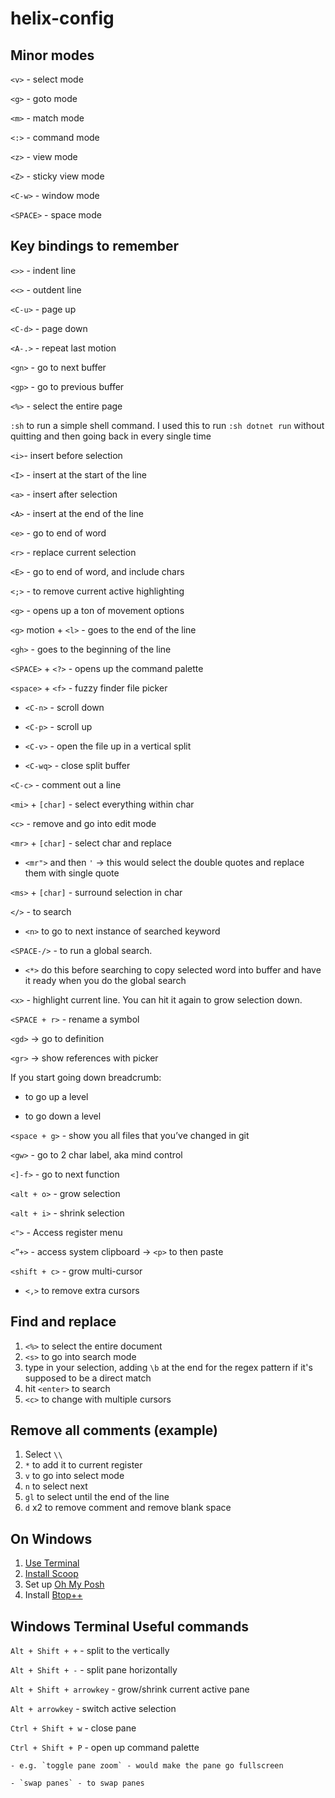 # helix-config

## Minor modes

`<v>` - select mode

`<g>` - goto mode

`<m>` - match mode

`<:>` - command mode

`<z>` - view mode

`<Z>` - sticky view mode

`<C-w>` - window mode

`<SPACE>` - space mode

## Key bindings to remember

`<>>` - indent line

`<<>` - outdent line

`<C-u>` - page up

`<C-d>` - page down

`<A-.>` - repeat last motion

`<gn>` - go to next buffer

`<gp>` - go to previous buffer

`<%>` - select the entire page

`:sh` to run a simple shell command. I used this to run `:sh dotnet run` without quitting and then going back in every single time

`<i>`- insert before selection

`<I>` - insert at the start of the line

`<a>` - insert after selection

`<A>` - insert at the end of the line

`<e>` - go to end of word

`<r>` - replace current selection

`<E>` - go to end of word, and include chars

`<;>` - to remove current active highlighting

`<g>` - opens up a ton of movement options

`<g>` motion  + `<l>` - goes to the end of the line

`<gh>` -  goes to the beginning of the line

`<SPACE>` + `<?>` - opens up the command palette

`<space>` + `<f>` - fuzzy finder file picker

 -  `<C-n>` - scroll down

 -  `<C-p>` - scroll up

 -  `<C-v>` - open the file up in a vertical split

 -  `<C-wq>` -  close split buffer

`<C-c>` - comment out a line

`<mi>` + `[char]` - select everything within char

`<c>` - remove and go into edit mode

`<mr>` + `[char]` - select char and replace

 - `<mr">` and then `'` → this would select the double quotes and replace them with single quote

`<ms>` + `[char]` - surround selection in char

`</>` - to search
 - `<n>` to go to next instance of searched keyword

`<SPACE-/>` - to run a global search. 
- `<*>` do this before searching to copy selected word into buffer and have it ready when you do the global search

`<x>` - highlight current line. You can hit it again to grow selection down.

`<SPACE + r>` - rename a symbol

`<gd>` → go to definition

`<gr>` → show references with picker

If you start going down breadcrumb:

- <C-o> to go up a level

- <C-i> to go down a level

`<space + g>` - show you all files that you’ve changed in git

`<gw>` - go to 2 char label, aka mind control

`<]-f>` - go to next function

`<alt + o>` - grow selection

`<alt + i>` - shrink selection

`<">` - Access register menu

`<”+>` - access system clipboard → `<p>` to then paste 

`<shift + c>` - grow multi-cursor

- `<,>` to remove extra cursors 

## Find and replace

1. `<%>` to select the entire document
2. `<s>` to go into search mode
3. type in your selection, adding `\b` at the end for the regex pattern if it's supposed to be a direct match
4. hit `<enter>` to search
5. `<c>` to change with multiple cursors

## Remove all comments (example)

1. Select `\\`
2. `*` to add it to current register
3. `v` to go into select mode
4. `n` to select next
5. `gl` to select until the end of the line
6. `d` x2 to remove comment and remove blank space

## On Windows

1. [Use Terminal](https://apps.microsoft.com/detail/9n0dx20hk701?hl=en-US&gl=US)
2. [Install Scoop](https://scoop.sh/)
3. Set up [Oh My Posh](https://ohmyposh.dev/)
4. Install [Btop++](https://github.com/aristocratos/btop)

## Windows Terminal Useful commands

`Alt + Shift + +` - split to the vertically

`Alt + Shift + -` - split pane horizontally

`Alt + Shift + arrowkey` - grow/shrink current active pane

`Alt + arrowkey` - switch active selection

`Ctrl + Shift + w` - close pane

`Ctrl + Shift + P` - open up command palette

    - e.g. `toggle pane zoom` - would make the pane go fullscreen
    
    - `swap panes` - to swap panes
